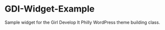 GDI-Widget-Example
==================

Sample widget for the Girl Develop It Philly WordPress theme building class.
